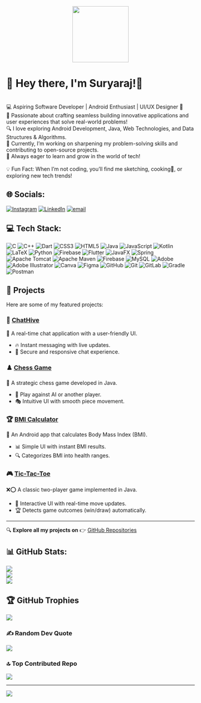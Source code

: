<div align="center">
  <img height="150" src="https://media3.giphy.com/media/v1.Y2lkPTc5MGI3NjExd2k5cm90azZ0MXlqbHRpbzBuOGlraW1zYXBlNHg5dWxvMXd3d25sMiZlcD12MV9pbnRlcm5hbF9naWZfYnlfaWQmY3Q9Zw/RbDKaczqWovIugyJmW/giphy.gif"  />
</div>

<h1>👋 Hey there, I'm Suryaraj!👻</h1><br>
💻 Aspiring Software Developer | Android Enthusiast | UI/UX Designer 🎨<br>🚀 Passionate about crafting seamless building innovative applications and user experiences that solve real-world problems!<br>🔍 I love exploring Android Development, Java, Web Technologies, and Data Structures & Algorithms.<br>🎯 Currently, I’m working on sharpening my problem-solving skills and contributing to open-source projects.<br>🌱 Always eager to learn and grow in the world of tech!<br><br>💡 Fun Fact: When I’m not coding, you’ll find me sketching, cooking🍔, or exploring new tech trends!


## 🌐 Socials:
[![Instagram](https://img.shields.io/badge/Instagram-%23E4405F.svg?logo=Instagram&logoColor=white)](https://instagram.com/_the_sunreign_) [![LinkedIn](https://img.shields.io/badge/LinkedIn-%230077B5.svg?logo=linkedin&logoColor=white)](https://linkedin.com/in/suryarajbaranwal) [![email](https://img.shields.io/badge/Email-D14836?logo=gmail&logoColor=white)](mailto:suryaraj.srb112@gmail.com) 

## 💻 Tech Stack:
![C](https://img.shields.io/badge/c-%2300599C.svg?style=for-the-badge&logo=c&logoColor=white) ![C++](https://img.shields.io/badge/c++-%2300599C.svg?style=for-the-badge&logo=c%2B%2B&logoColor=white) ![Dart](https://img.shields.io/badge/dart-%230175C2.svg?style=for-the-badge&logo=dart&logoColor=white) ![CSS3](https://img.shields.io/badge/css3-%231572B6.svg?style=for-the-badge&logo=css3&logoColor=white) ![HTML5](https://img.shields.io/badge/html5-%23E34F26.svg?style=for-the-badge&logo=html5&logoColor=white) ![Java](https://img.shields.io/badge/java-%23ED8B00.svg?style=for-the-badge&logo=openjdk&logoColor=white) ![JavaScript](https://img.shields.io/badge/javascript-%23323330.svg?style=for-the-badge&logo=javascript&logoColor=%23F7DF1E) ![Kotlin](https://img.shields.io/badge/kotlin-%237F52FF.svg?style=for-the-badge&logo=kotlin&logoColor=white) ![LaTeX](https://img.shields.io/badge/latex-%23008080.svg?style=for-the-badge&logo=latex&logoColor=white) ![Python](https://img.shields.io/badge/python-3670A0?style=for-the-badge&logo=python&logoColor=ffdd54) ![Firebase](https://img.shields.io/badge/firebase-%23039BE5.svg?style=for-the-badge&logo=firebase) ![Flutter](https://img.shields.io/badge/Flutter-%2302569B.svg?style=for-the-badge&logo=Flutter&logoColor=white) ![JavaFX](https://img.shields.io/badge/javafx-%23FF0000.svg?style=for-the-badge&logo=javafx&logoColor=white) ![Spring](https://img.shields.io/badge/spring-%236DB33F.svg?style=for-the-badge&logo=spring&logoColor=white) ![Apache Tomcat](https://img.shields.io/badge/apache%20tomcat-%23F8DC75.svg?style=for-the-badge&logo=apache-tomcat&logoColor=black) ![Apache Maven](https://img.shields.io/badge/Apache%20Maven-C71A36?style=for-the-badge&logo=Apache%20Maven&logoColor=white) ![Firebase](https://img.shields.io/badge/firebase-a08021?style=for-the-badge&logo=firebase&logoColor=ffcd34) ![MySQL](https://img.shields.io/badge/mysql-4479A1.svg?style=for-the-badge&logo=mysql&logoColor=white) ![Adobe](https://img.shields.io/badge/adobe-%23FF0000.svg?style=for-the-badge&logo=adobe&logoColor=white) ![Adobe Illustrator](https://img.shields.io/badge/adobe%20illustrator-%23FF9A00.svg?style=for-the-badge&logo=adobe%20illustrator&logoColor=white) ![Canva](https://img.shields.io/badge/Canva-%2300C4CC.svg?style=for-the-badge&logo=Canva&logoColor=white) ![Figma](https://img.shields.io/badge/figma-%23F24E1E.svg?style=for-the-badge&logo=figma&logoColor=white) ![GitHub](https://img.shields.io/badge/github-%23121011.svg?style=for-the-badge&logo=github&logoColor=white) ![Git](https://img.shields.io/badge/git-%23F05033.svg?style=for-the-badge&logo=git&logoColor=white) ![GitLab](https://img.shields.io/badge/gitlab-%23181717.svg?style=for-the-badge&logo=gitlab&logoColor=white) ![Gradle](https://img.shields.io/badge/Gradle-02303A.svg?style=for-the-badge&logo=Gradle&logoColor=white) ![Postman](https://img.shields.io/badge/Postman-FF6C37?style=for-the-badge&logo=postman&logoColor=white)

## 🚀 Projects  
Here are some of my featured projects:  

### 💬 [ChatHive](https://github.com/b-suryaraj/chat_hive)  
📨 A real-time chat application with a user-friendly UI.  
- 🔥 Instant messaging with live updates.  
- 🔐 Secure and responsive chat experience.  

### ♟️ [Chess Game](https://github.com/b-suryaraj/Java-Chess-Game)  
🧠 A strategic chess game developed in Java.  
- 🤖 Play against AI or another player.  
- 🎭 Intuitive UI with smooth piece movement.  

### 🏆 [BMI Calculator](https://github.com/b-suryaraj/BMI_Calculator)  
📱 An Android app that calculates Body Mass Index (BMI).  
- 📊 Simple UI with instant BMI results.  
- 🔍 Categorizes BMI into health ranges.  

### 🎮 [Tic-Tac-Toe](https://github.com/b-suryaraj/Tic-Tac-Toe)  
❌⭕ A classic two-player game implemented in Java.  
- 🎨 Interactive UI with real-time move updates.  
- 🏆 Detects game outcomes (win/draw) automatically.  

---
🔍 **Explore all my projects on** 👉 [GitHub Repositories](https://github.com/b-suryaraj?tab=repositories)

## 📊 GitHub Stats:
![](https://github-readme-stats.vercel.app/api?username=b-suryaraj&theme=merko&hide_border=false&include_all_commits=false&count_private=true)<br/>
![](https://nirzak-streak-stats.vercel.app/?user=b-suryaraj&theme=merko&hide_border=false)<br/>
![](https://github-readme-stats.vercel.app/api/top-langs/?username=b-suryaraj&theme=merko&hide_border=false&include_all_commits=false&count_private=true&layout=compact)

## 🏆 GitHub Trophies
![](https://github-profile-trophy.vercel.app/?username=b-suryaraj&theme=radical&no-frame=false&no-bg=false&margin-w=4)

### ✍️ Random Dev Quote
![](https://quotes-github-readme.vercel.app/api?type=horizontal&theme=radical)

### 🔝 Top Contributed Repo
![](https://github-contributor-stats.vercel.app/api?username=b-suryaraj&limit=5&theme=dark&combine_all_yearly_contributions=true)

---
[![](https://visitcount.itsvg.in/api?id=b-suryaraj&icon=2&color=9)](https://visitcount.itsvg.in)

<!-- Proudly created with GPRM ( https://gprm.itsvg.in ) -->

<!--
**b-suryaraj/b-suryaraj** is a ✨ _special_ ✨ repository because its `README.md` (this file) appears on your GitHub profile.

Here are some ideas to get you started:

- 🔭 I’m currently working on ...
- 🌱 I’m currently learning ...
- 👯 I’m looking to collaborate on ...
- 🤔 I’m looking for help with ...
- 💬 Ask me about ...
- 📫 How to reach me: ...
- 😄 Pronouns: ...
- ⚡ Fun fact: ...
-->

